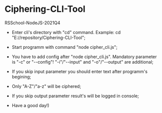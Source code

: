 # Ciphering-CLI-Tool
RSSchool-NodeJS-2021Q4

- Enter cli's directory with "cd" command. Example: cd "E://repository/Ciphering-CLI-Tool";
- Start programm with command "node cipher_cli.js";
- You have to add config after "node cipher_cli.js". Mandatory parameter is "-c" or "--config"! "-i"/"--input" and "-o"/"--output" are additional;
- If you skip input parameter you should enter text after programm's begining;
- Only "A-Z"/"a-z" will be ciphered;
- If you skip output parameter result's will be logged in console;

- Have a good day!) 